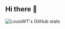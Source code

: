 ## Hi there 👋

![LouisWT's GitHub stats](https://github-readme-stats.vercel.app/api?username=LouisWT)

